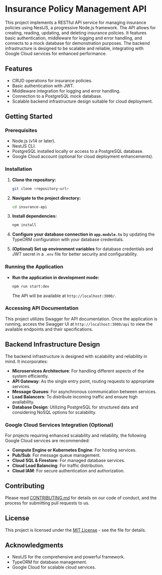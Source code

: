 # Insurance Policy Management API

This project implements a RESTful API service for managing insurance policies using NestJS, a progressive Node.js framework. The API allows for creating, reading, updating, and deleting insurance policies. It features basic authentication, middleware for logging and error handling, and connects to a mock database for demonstration purposes. The backend infrastructure is designed to be scalable and reliable, integrating with Google Cloud services for enhanced performance.

## Features

- CRUD operations for insurance policies.
- Basic authentication with JWT.
- Middleware integration for logging and error handling.
- Connection to a PostgreSQL mock database.
- Scalable backend infrastructure design suitable for cloud deployment.

## Getting Started

### Prerequisites

- Node.js (v14 or later).
- NestJS CLI.
- PostgreSQL installed locally or access to a PostgreSQL database.
- Google Cloud account (optional for cloud deployment enhancements).

### Installation

1. **Clone the repository:**

    ```bash
    git clone <repository-url>
    ```

2. **Navigate to the project directory:**

    ```bash
    cd insurance-api
    ```

3. **Install dependencies:**

    ```bash
    npm install
    ```

4. **Configure your database connection in `app.module.ts`** by updating the TypeORM configuration with your database credentials.

5. **(Optional) Set up environment variables** for database credentials and JWT secret in a `.env` file for better security and configurability.

### Running the Application

- **Run the application in development mode:**

    ```bash
    npm run start:dev
    ```

    The API will be available at `http://localhost:3000/`.

### Accessing API Documentation

This project utilizes Swagger for API documentation. Once the application is running, access the Swagger UI at `http://localhost:3000/api` to view the available endpoints and their specifications.

## Backend Infrastructure Design

The backend infrastructure is designed with scalability and reliability in mind. It incorporates:

- **Microservices Architecture**: For handling different aspects of the system efficiently.
- **API Gateway**: As the single entry point, routing requests to appropriate services.
- **Message Queues**: For asynchronous communication between services.
- **Load Balancers**: To distribute incoming traffic and ensure high availability.
- **Database Design**: Utilizing PostgreSQL for structured data and considering NoSQL options for scalability.

### Google Cloud Services Integration (Optional)

For projects requiring enhanced scalability and reliability, the following Google Cloud services are recommended:

- **Compute Engine or Kubernetes Engine**: For hosting services.
- **Pub/Sub**: For message queue management.
- **Cloud SQL & Firestore**: For managed database services.
- **Cloud Load Balancing**: For traffic distribution.
- **Cloud IAM**: For secure authentication and authorization.

## Contributing

Please read [CONTRIBUTING.md](CONTRIBUTING.md) for details on our code of conduct, and the process for submitting pull requests to us.

## License

This project is licensed under the [MIT License](LICENSE.md) - see the file for details.

## Acknowledgments

- NestJS for the comprehensive and powerful framework.
- TypeORM for database management.
- Google Cloud for scalable cloud services.
